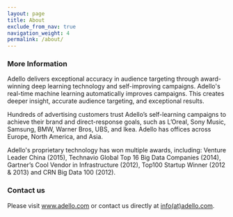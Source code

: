 ```yaml
---
layout: page
title: About
exclude_from_nav: true
navigation_weight: 4
permalink: /about/
---
```




### More Information

Adello delivers exceptional accuracy in audience targeting through award-winning deep learning technology and self-improving campaigns. Adello's real-time machine learning automatically improves campaigns. This creates deeper insight, accurate audience targeting, and exceptional results.

Hundreds of advertising customers trust Adello’s self-learning campaigns to achieve their brand and direct-response goals, such as L’Oreal, Sony Music, Samsung, BMW, Warner Bros, UBS, and Ikea. Adello has offices across Europe, North America, and Asia.

Adello's proprietary technology has won multiple awards, including: Venture Leader China (2015), Technavio Global Top 16 Big Data Companies (2014), Gartner’s Cool Vendor in Infrastructure (2012), Top100 Startup Winner (2012 & 2013) and  CRN Big Data 100 (2012). 

### Contact us

Please visit www.adello.com or contact us directly at [info(at)adello.com](mailto:info@adello.com).
